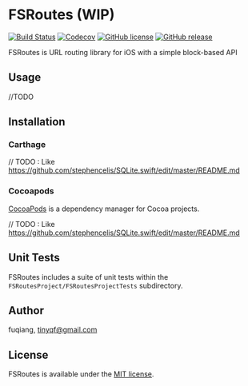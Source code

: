 # FSRoutes (WIP)
[![Build Status](https://travis-ci.org/TinyQ/FSRoutes.svg?branch=master)](https://travis-ci.org/TinyQ/FSRoutes)
[![Codecov](https://codecov.io/gh/TinyQ/FSRoutes/branch/master/graph/badge.svg)](https://codecov.io/gh/TinyQ/FSRoutes)
[![GitHub license](https://img.shields.io/badge/license-MIT-blue.svg)](https://github.com/TinyQ/FSRoutes/blob/master/LICENSE)
[![GitHub release](https://img.shields.io/github/release/TinyQ/FSRoutes.svg)](https://github.com/TinyQ/FSRoutes/releases)

FSRoutes is URL routing library for iOS with a simple block-based API

## Usage

//TODO

## Installation

### Carthage

// TODO : Like https://github.com/stephencelis/SQLite.swift/edit/master/README.md

### Cocoapods

[CocoaPods][] is a dependency manager for Cocoa projects.

// TODO : Like https://github.com/stephencelis/SQLite.swift/edit/master/README.md

[CocoaPods]: https://cocoapods.org
[CocoaPods Installation]: https://guides.cocoapods.org/using/getting-started.html#getting-started

## Unit Tests
FSRoutes includes a suite of unit tests within the `FSRoutesProject/FSRoutesProjectTests` subdirectory. 

## Author

fuqiang, tinyqf@gmail.com

## License
FSRoutes is available under the [MIT license](https://github.com/TinyQ/FSRoutes/blob/master/LICENSE).

